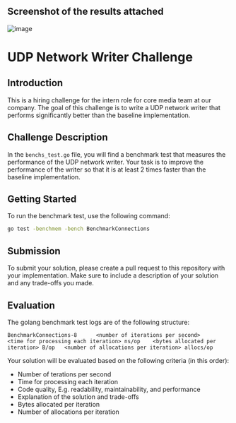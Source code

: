 ## Screenshot of the results attached
![image](https://github.com/Grim-R3ap3r/dyte/assets/62543734/4130bfa1-4080-4774-b1e6-11d1d22c166c)



# UDP Network Writer Challenge

## Introduction
This is a hiring challenge for the intern role for core media team at our company. The goal of this challenge is to write a UDP network writer that performs significantly better than the baseline implementation.

## Challenge Description
In the `benchs_test.go` file, you will find a benchmark test that measures the performance of the UDP network writer. Your task is to improve the performance of the writer so that it is at least 2 times faster than the baseline implementation.

## Getting Started
To run the benchmark test, use the following command:
```bash
go test -benchmem -bench BenchmarkConnections
```

## Submission
To submit your solution, please create a pull request to this repository with your implementation. Make sure to include a description of your solution and any trade-offs you made.

## Evaluation
The golang benchmark test logs are of the following structure:
```
BenchmarkConnections-8   	<number of iterations per second>	       <time for processing each iteration> ns/op    <bytes allocated per iteration> B/op   <number of allocations per iteration> allocs/op
```
Your solution will be evaluated based on the following criteria (in this order):
- Number of terations per second
- Time for processing each iteration
- Code quality, E.g. readability, maintainability, and performance
- Explanation of the solution and trade-offs
- Bytes allocated per iteration
- Number of allocations per iteration
